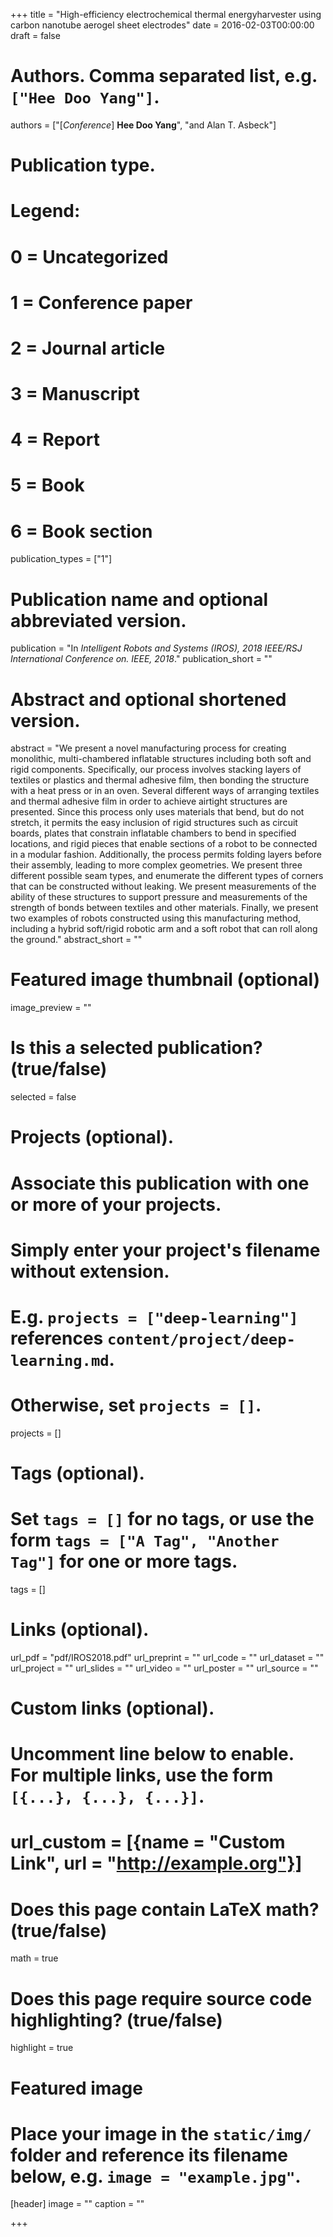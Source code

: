 +++
title = "High-efficiency electrochemical thermal energyharvester using carbon nanotube aerogel sheet electrodes"
date = 2016-02-03T00:00:00
draft = false

# Authors. Comma separated list, e.g. `["Hee Doo Yang"]`.
authors = ["[*Conference*] **Hee Doo Yang**", "and Alan T. Asbeck"]

# Publication type.
# Legend:
# 0 = Uncategorized
# 1 = Conference paper
# 2 = Journal article
# 3 = Manuscript
# 4 = Report
# 5 = Book
# 6 = Book section
publication_types = ["1"]

# Publication name and optional abbreviated version.
publication = "In *Intelligent Robots and Systems (IROS), 2018 IEEE/RSJ International Conference on. IEEE, 2018*."
publication_short = ""

# Abstract and optional shortened version.
abstract = "We present a novel manufacturing process for creating monolithic, multi-chambered inflatable structures including both soft and rigid components.  Specifically, our process involves stacking layers of textiles or plastics and thermal adhesive film, then bonding the structure with a heat press or in an oven.  Several different ways of arranging textiles and thermal adhesive film in order to achieve airtight structures are presented.  Since this process only uses materials that bend, but do not stretch, it permits the easy inclusion of rigid structures such as circuit boards, plates that constrain inflatable chambers to bend in specified locations, and rigid pieces that enable sections of a robot to be connected in a modular fashion.  Additionally, the process permits folding layers before their assembly, leading to more complex geometries.  We present three different possible seam types, and enumerate the different types of corners that can be constructed without leaking.  We present measurements of the ability of these structures to support pressure and measurements of the strength of bonds between textiles and other materials.  Finally, we present two examples of robots constructed using this manufacturing method, including a hybrid soft/rigid robotic arm and a soft robot that can roll along the ground."
abstract_short = ""

# Featured image thumbnail (optional)
image_preview = ""

# Is this a selected publication? (true/false)
selected = false

# Projects (optional).
#   Associate this publication with one or more of your projects.
#   Simply enter your project's filename without extension.
#   E.g. `projects = ["deep-learning"]` references `content/project/deep-learning.md`.
#   Otherwise, set `projects = []`.
projects = []

# Tags (optional).
#   Set `tags = []` for no tags, or use the form `tags = ["A Tag", "Another Tag"]` for one or more tags.
tags = []

# Links (optional).
url_pdf = "pdf/IROS2018.pdf"
url_preprint = ""
url_code = ""
url_dataset = ""
url_project = ""
url_slides = ""
url_video = ""
url_poster = ""
url_source = ""

# Custom links (optional).
#   Uncomment line below to enable. For multiple links, use the form `[{...}, {...}, {...}]`.
# url_custom = [{name = "Custom Link", url = "http://example.org"}]

# Does this page contain LaTeX math? (true/false)
math = true

# Does this page require source code highlighting? (true/false)
highlight = true

# Featured image
# Place your image in the `static/img/` folder and reference its filename below, e.g. `image = "example.jpg"`.
[header]
image = ""
caption = ""

+++
